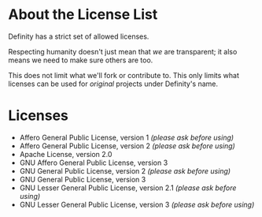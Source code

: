 # About the License List
Definity has a strict set of allowed licenses.

Respecting humanity doesn't just mean that *we* are transparent; it also means we need to make sure others are too.

This does not limit what we'll fork or contribute to. This only limits what licenses can be used for *original* projects under Definity's name.

# Licenses
* Affero General Public License, version 1 *(please ask before using)*
* Affero General Public License, version 2 *(please ask before using)*
* Apache License, version 2.0
* GNU Affero General Public License, version 3
* GNU General Public License, version 2 *(please ask before using)*
* GNU General Public License, version 3
* GNU Lesser General Public License, version 2.1 *(please ask before using)*
* GNU Lesser General Public License, version 3 *(please ask before using)*
